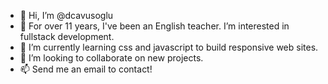 - 👋 Hi, I’m @dcavusoglu
- 👀 For over 11 years, I've been an English teacher. I’m interested in fullstack development. 
- 🌱 I’m currently learning css and javascript to build responsive web sites. 
- 💞️ I’m looking to collaborate on new projects.
- 📫 Send me an email to contact!

<!---
dcavusoglu/dcavusoglu is a ✨ special ✨ repository because its `README.md` (this file) appears on your GitHub profile.
You can click the Preview link to take a look at your changes.
--->
